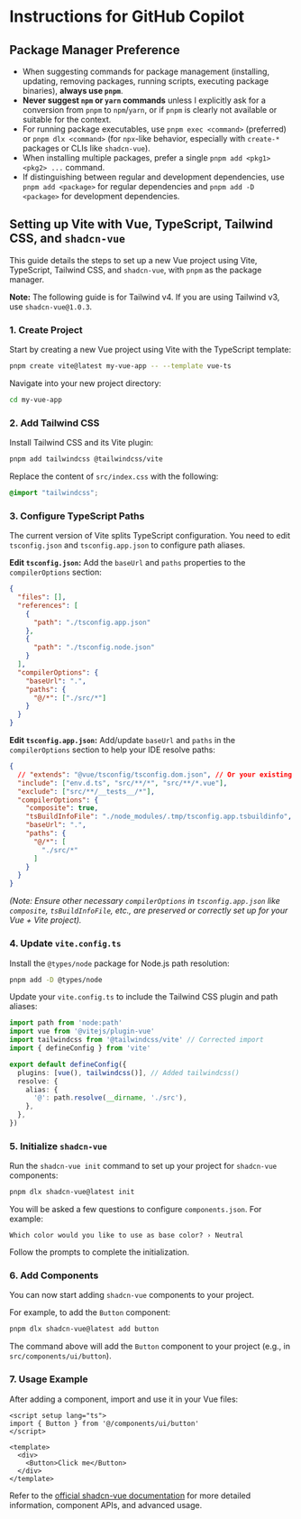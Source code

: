 <!-- Use this file to provide workspace-specific custom instructions to Copilot. For more details, visit https://code.visualstudio.com/docs/copilot/copilot-customization#_use-a-githubcopilotinstructionsmd-file -->
# Instructions for GitHub Copilot

## Package Manager Preference

- When suggesting commands for package management (installing, updating, removing packages, running scripts, executing package binaries), **always use `pnpm`**.
- **Never suggest `npm` or `yarn` commands** unless I explicitly ask for a conversion from `pnpm` to `npm`/`yarn`, or if `pnpm` is clearly not available or suitable for the context.
- For running package executables, use `pnpm exec <command>` (preferred) or `pnpm dlx <command>` (for `npx`-like behavior, especially with `create-*` packages or CLIs like `shadcn-vue`).
- When installing multiple packages, prefer a single `pnpm add <pkg1> <pkg2> ...` command.
- If distinguishing between regular and development dependencies, use `pnpm add <package>` for regular dependencies and `pnpm add -D <package>` for development dependencies.

## Setting up Vite with Vue, TypeScript, Tailwind CSS, and `shadcn-vue`

This guide details the steps to set up a new Vue project using Vite, TypeScript, Tailwind CSS, and `shadcn-vue`, with `pnpm` as the package manager.

**Note:** The following guide is for Tailwind v4. If you are using Tailwind v3, use `shadcn-vue@1.0.3`.

### 1. Create Project

Start by creating a new Vue project using Vite with the TypeScript template:

```bash
pnpm create vite@latest my-vue-app -- --template vue-ts
```

Navigate into your new project directory:
```bash
cd my-vue-app
```

### 2. Add Tailwind CSS

Install Tailwind CSS and its Vite plugin:

```bash
pnpm add tailwindcss @tailwindcss/vite
```

Replace the content of `src/index.css` with the following:

```css name=src/index.css
@import "tailwindcss";
```

### 3. Configure TypeScript Paths

The current version of Vite splits TypeScript configuration. You need to edit `tsconfig.json` and `tsconfig.app.json` to configure path aliases.

**Edit `tsconfig.json`:**
Add the `baseUrl` and `paths` properties to the `compilerOptions` section:

```json name=tsconfig.json
{
  "files": [],
  "references": [
    {
      "path": "./tsconfig.app.json"
    },
    {
      "path": "./tsconfig.node.json"
    }
  ],
  "compilerOptions": {
    "baseUrl": ".",
    "paths": {
      "@/*": ["./src/*"]
    }
  }
}
```

**Edit `tsconfig.app.json`:**
Add/update `baseUrl` and `paths` in the `compilerOptions` section to help your IDE resolve paths:

```json name=tsconfig.app.json
{
  // "extends": "@vue/tsconfig/tsconfig.dom.json", // Or your existing extends
  "include": ["env.d.ts", "src/**/*", "src/**/*.vue"],
  "exclude": ["src/**/__tests__/*"],
  "compilerOptions": {
    "composite": true,
    "tsBuildInfoFile": "./node_modules/.tmp/tsconfig.app.tsbuildinfo",
    "baseUrl": ".",
    "paths": {
      "@/*": [
        "./src/*"
      ]
    }
  }
}
```
*(Note: Ensure other necessary `compilerOptions` in `tsconfig.app.json` like `composite`, `tsBuildInfoFile`, etc., are preserved or correctly set up for your Vue + Vite project).*

### 4. Update `vite.config.ts`

Install the `@types/node` package for Node.js path resolution:

```bash
pnpm add -D @types/node
```

Update your `vite.config.ts` to include the Tailwind CSS plugin and path aliases:

```typescript name=vite.config.ts
import path from 'node:path'
import vue from '@vitejs/plugin-vue'
import tailwindcss from '@tailwindcss/vite' // Corrected import
import { defineConfig } from 'vite'

export default defineConfig({
  plugins: [vue(), tailwindcss()], // Added tailwindcss()
  resolve: {
    alias: {
      '@': path.resolve(__dirname, './src'),
    },
  },
})
```

### 5. Initialize `shadcn-vue`

Run the `shadcn-vue init` command to set up your project for `shadcn-vue` components:

```bash
pnpm dlx shadcn-vue@latest init
```

You will be asked a few questions to configure `components.json`. For example:

```text
Which color would you like to use as base color? › Neutral
```
Follow the prompts to complete the initialization.

### 6. Add Components

You can now start adding `shadcn-vue` components to your project.

For example, to add the `Button` component:

```bash
pnpm dlx shadcn-vue@latest add button
```

The command above will add the `Button` component to your project (e.g., in `src/components/ui/button`).

### 7. Usage Example

After adding a component, import and use it in your Vue files:

```vue
<script setup lang="ts">
import { Button } from '@/components/ui/button'
</script>

<template>
  <div>
    <Button>Click me</Button>
  </div>
</template>
```

Refer to the [official shadcn-vue documentation](https://www.shadcn-vue.com/) for more detailed information, component APIs, and advanced usage.
